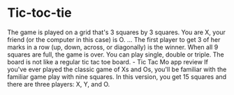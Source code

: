 # Tic-toc-tie
The game is played on a grid that's 3 squares by 3 squares.
You are X, your friend (or the computer in this case) is O. ...
The first player to get 3 of her marks in a row (up, down, across, or diagonally) is the winner.
When all 9 squares are full, the game is over.
You can play single, double or triple. The board is not like a regular tic tac toe board. - Tic Tac Mo app review If you've ever played the classic game of Xs and Os, you'll be familiar with the familiar game play with nine squares. In this version, you get 15 squares and there are three players: X, Y, and O.
